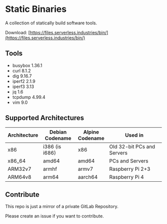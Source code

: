 # Static Binaries

A collection of statically build software tools.

Download: [https://files.serverless.industries/bin/](https://files.serverless.industries/bin/)

## Tools

- busybox 1.36.1
- curl 8.1.2
- dig 9.16.7
- iperf2 2.1.9
- iperf3 3.13
- jq 1.6
- tcpdump 4.99.4
- vim 9.0

## Supported Architectures

| Architecture | Debian<br>Codename | Alpine<br>Codename | Used in                    |
|--------------|--------------------|--------------------|----------------------------|
| x86          | i386 (is i686)     | x86                | Old 32-bit PCs and Servers |
| x86_64       | amd64              | amd64              | PCs and Servers            |
| ARM32v7      | armhf              | armv7              | Raspberry Pi 2+3           |
| ARM64v8      | arm64              | aarch64            | Raspberry Pi 4             |

## Contribute

This repo is just a mirror of a private GitLab Repository.

Please create an issue if you want to contribute.
